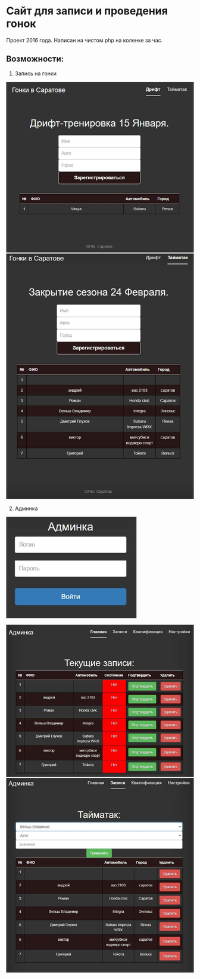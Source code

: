 # Сайт для записи и проведения гонок

Проект 2016 года. Написан на чистом php на коленке за час.

## Возможности:

1. Запись на гонки

![дрифт](assets/1.JPG)
![Тайматак](assets/2.jpg)

2. Админка

![1](assets/3.JPG)

![2](assets/4.JPG)
![3](assets/5.JPG)